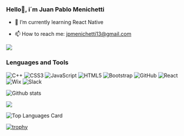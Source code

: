 ### Hello👋, i´m Juan Pablo Menichetti 


- 🌱 I’m currently learning React Native

- 📫 How to reach me: jpmenichetti13@gmail.com


![](https://komarev.com/ghpvc/?username=JuanMeni&color=blueviolet&style=for-the-badge)


### Lenguages and Tools

![C++](https://img.shields.io/badge/c++-%2300599C.svg?style=for-the-badge&logo=c%2B%2B&logoColor=white)
![CSS3](https://img.shields.io/badge/css3-%231572B6.svg?style=for-the-badge&logo=css3&logoColor=white)
![JavaScript](https://img.shields.io/badge/javascript-%23323330.svg?style=for-the-badge&logo=javascript&logoColor=%23F7DF1E)
![HTML5](https://img.shields.io/badge/html5-%23E34F26.svg?style=for-the-badge&logo=html5&logoColor=white)
![Bootstrap](https://img.shields.io/badge/bootstrap-%23563D7C.svg?style=for-the-badge&logo=bootstrap&logoColor=white)
![GitHub](https://img.shields.io/badge/github-%23121011.svg?style=for-the-badge&logo=github&logoColor=white)
![React](https://img.shields.io/badge/react-%2320232a.svg?style=for-the-badge&logo=react&logoColor=%2361DAFB)
![Wix](https://img.shields.io/badge/wix-000?style=for-the-badge&logo=wix&logoColor=white)
![Slack](https://img.shields.io/badge/Slack-4A154B?style=for-the-badge&logo=slack&logoColor=white)

![Github stats](https://github-readme-stats.vercel.app/api?username=JuanMeni&theme=onedark&show_icons=true&count_private=true)


<img src="https://github-readme-streak-stats.herokuapp.com/?user=JuanMeni&theme=monokai"/>


![Top Languages Card](https://github-readme-stats.vercel.app/api/top-langs/?username=JuanMeni&theme=monokai&layout=compact)


[![trophy](https://github-profile-trophy.vercel.app/?username=JuanMeni&theme=monokai)](https://github.com/ryo-ma/github-profile-trophy)

<!--
**JuanMeni/JuanMeni** is a ✨ _special_ ✨ repository because its `README.md` (this file) appears on your GitHub profile.

Here are some ideas to get you started:

- 🔭 I’m currently working on ...
- 🌱 I’m currently learning ...
- 👯 I’m looking to collaborate on ...
- 🤔 I’m looking for help with ...
- 💬 Ask me about ...
- 📫 How to reach me: ...
- 😄 Pronouns: ...
- ⚡ Fun fact: ...
-->
